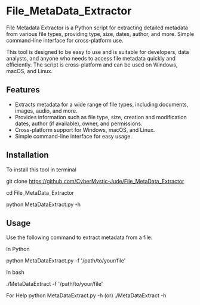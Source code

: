 # File_MetaData_Extractor
File Metadata Extractor is a Python script for extracting detailed metadata from various file types, providing type, size, dates, author, and more. Simple command-line interface for cross-platform use.

This tool is designed to be easy to use and is suitable for developers, data analysts, and anyone who needs to access file metadata quickly and efficiently. The script is cross-platform and can be used on Windows, macOS, and Linux.

## Features

- Extracts metadata for a wide range of file types, including documents, images, audio, and more.
- Provides information such as file type, size, creation and modification dates, author (if available), owner, and permissions.
- Cross-platform support for Windows, macOS, and Linux.
- Simple command-line interface for easy usage.

## Installation

To install this tool in terminal

  git clone https://github.com/CyberMystic-Jude/File_MetaData_Extractor
  
  cd File_MetaData_Extractor
  
  python MetaDataExtract.py -h

## Usage

Use the following command to extract metadata from a file:

In Python

python MetaDataExtract.py -f '/path/to/your/file'

In bash

./MetaDataExtract -f '/path/to/your/file'

For Help
python MetaDataExtract.py -h
(or)
./MetaDataExtract -h


